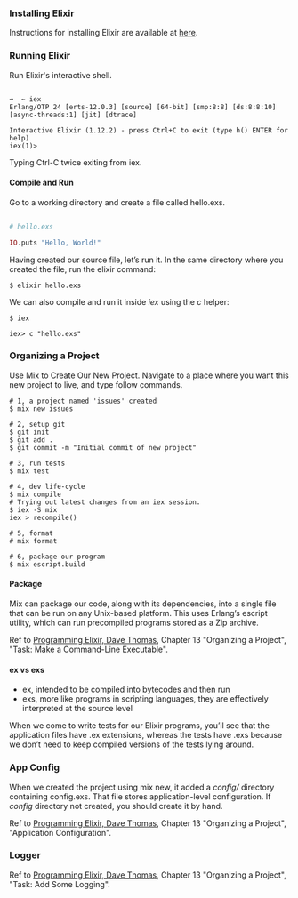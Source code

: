 
### Installing Elixir

Instructions for installing Elixir are available at [here](https://elixir-lang.org/install.html).

### Running Elixir

Run Elixir's interactive shell.

```

➜  ~ iex
Erlang/OTP 24 [erts-12.0.3] [source] [64-bit] [smp:8:8] [ds:8:8:10] [async-threads:1] [jit] [dtrace]

Interactive Elixir (1.12.2) - press Ctrl+C to exit (type h() ENTER for help)
iex(1)>

```

Typing Ctrl-C twice exiting from iex.

#### Compile and Run

Go to a working directory and create a file called hello.exs.

``` Elixir

# hello.exs

IO.puts "Hello, World!"

```

Having created our source file, let’s run it. In the same directory where you created the file, run the elixir command:

```
$ elixir hello.exs
```

We can also compile and run it inside *iex* using the *c* helper:

```
$ iex

iex> c "hello.exs"

```

### Organizing a Project

Use Mix to Create Our New Project. 
Navigate to a place where you want this new project to live, and type follow commands.

```
# 1, a project named 'issues' created
$ mix new issues

# 2, setup git
$ git init
$ git add .
$ git commit -m "Initial commit of new project"

# 3, run tests
$ mix test

# 4, dev life-cycle
$ mix compile
# Trying out latest changes from an iex session.
$ iex -S mix
iex > recompile()

# 5, format
# mix format

# 6, package our program
$ mix escript.build

```

#### Package

Mix can package our code, along with its dependencies, into a single file that can be run on any Unix-based platform. This uses Erlang’s escript utility, which can run precompiled programs stored as a Zip archive.

Ref to [Programming Elixir, Dave Thomas](https://www.amazon.com/Programming-Elixir-1-6-Functional-Concurrent/dp/1680502999/ref=sr_1_4?dchild=1&keywords=elixir&qid=1631671759&s=books&sr=1-4), Chapter 13 "Organizing a Project",
"Task: Make a Command-Line Executable".


#### ex vs exs

- ex, intended to be compiled into bytecodes and then run
- exs, more like programs in scripting languages, they are effectively interpreted at the source level

When we come to write tests for our Elixir programs, you’ll see that the application files have .ex extensions, whereas the tests have .exs because we don’t need to keep compiled versions of the tests lying around.


### App Config

When we created the project using mix new, it added a *config/* directory containing config.exs. That file stores application-level configuration. If *config* directory not created, you should create it by hand.


Ref to [Programming Elixir, Dave Thomas](https://www.amazon.com/Programming-Elixir-1-6-Functional-Concurrent/dp/1680502999/ref=sr_1_4?dchild=1&keywords=elixir&qid=1631671759&s=books&sr=1-4), Chapter 13 "Organizing a Project",
"Application Configuration".


### Logger

Ref to [Programming Elixir, Dave Thomas](https://www.amazon.com/Programming-Elixir-1-6-Functional-Concurrent/dp/1680502999/ref=sr_1_4?dchild=1&keywords=elixir&qid=1631671759&s=books&sr=1-4), Chapter 13 "Organizing a Project",
"Task: Add Some Logging".